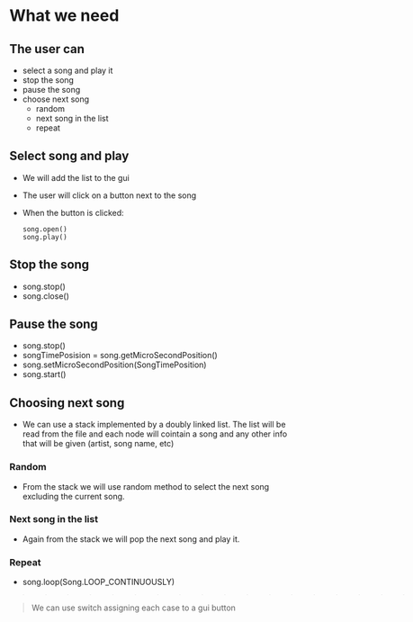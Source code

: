 # What we need 


## The user can

-   select a song and play it
-   stop the song
-   pause the song 
-   choose next song 
    -   random 
    -   next song in the list
    -   repeat

## Select song and play

-   We will add the list to the gui
    
-   The user will click on a button next to the song 
    
-   When the button is clicked:
            
        song.open()
        song.play()


## Stop the song 

-   song.stop()
-   song.close()


##   Pause the song 

-   song.stop()
-   songTimePosision = song.getMicroSecondPosition()
-   song.setMicroSecondPosition(SongTimePosition)
-   song.start()


## Choosing next song 

-   We can use a stack implemented by a doubly linked list.
The list will be read from the file and each node will cointain a song and any other info that will be given (artist, song name, etc)

### Random

-   From the stack we will use random method to select the next song excluding the current song.

### Next song in the list 

-   Again from the stack we will pop the next song and play it.

### Repeat 

-   song.loop(Song.LOOP_CONTINUOUSLY)


>>>>>>>>>>>>>>>>>>>>>>>>>>>>>>>>>> ---


>We can use switch assigning each case to a gui button